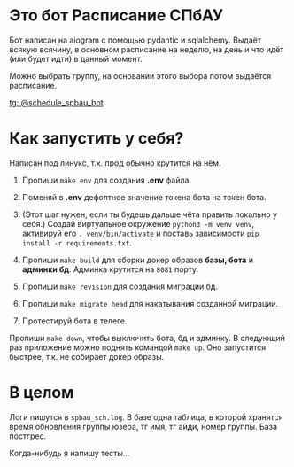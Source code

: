 # Это бот Расписание СПбАУ

Бот написан на aiogram с помощью pydantic и sqlalchemy. Выдаёт всякую всячину, в основном расписание на неделю, на день и что идёт (или будет идти) в данный момент.

Можно выбрать группу, на основании этого выбора потом выдаётся расписание.

[tg: @schedule_spbau_bot](https://t.me/schedule_spbau_bot)

# Как запустить у себя?

Написан под линукс, т.к. прод обычно крутится на нём. 

1. Пропиши `make env` для создания **.env** файла

2. Поменяй в **.env** дефолтное значение токена бота на токен бота.

3. (Этот шаг нужен, если ты будешь дальше чёта править локально у себя.) Создай виртуальное окружение `python3 -m venv venv`, активируй его `. venv/bin/activate` и поставь зависимости `pip install -r requirements.txt`.

4. Пропиши `make build` для сборки докер образов **базы, бота** и **админки бд**. Админка крутится на `8081` порту.
   
5. Пропиши `make revision` для создания миграции бд.

6. Пропиши `make migrate head` для накатывания созданной миграции.

7. Протестируй бота в телеге. 

Пропиши `make down`, чтобы выключить бота, бд и админку. В следующий раз приложение можно поднять командой `make up`. Оно запустится быстрее, т.к. не собирает докер образы.

# В целом

Логи пишутся в `spbau_sch.log`. В базе одна таблица, в которой хранятся время обновления группы юзера, тг имя, тг айди, номер группы. База постгрес.

Когда-нибудь я напишу тесты...
